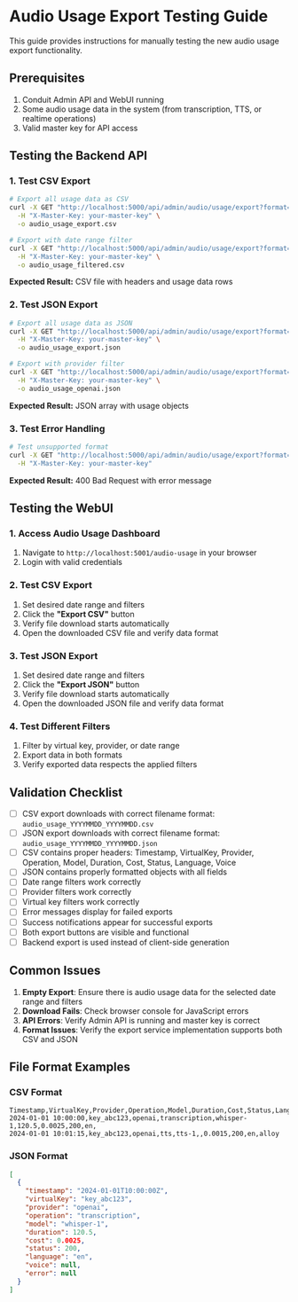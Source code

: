 # Audio Usage Export Testing Guide

This guide provides instructions for manually testing the new audio usage export functionality.

## Prerequisites

1. Conduit Admin API and WebUI running
2. Some audio usage data in the system (from transcription, TTS, or realtime operations)
3. Valid master key for API access

## Testing the Backend API

### 1. Test CSV Export

```bash
# Export all usage data as CSV
curl -X GET "http://localhost:5000/api/admin/audio/usage/export?format=csv" \
  -H "X-Master-Key: your-master-key" \
  -o audio_usage_export.csv

# Export with date range filter
curl -X GET "http://localhost:5000/api/admin/audio/usage/export?format=csv&startDate=2024-01-01&endDate=2024-12-31" \
  -H "X-Master-Key: your-master-key" \
  -o audio_usage_filtered.csv
```

**Expected Result:** CSV file with headers and usage data rows

### 2. Test JSON Export

```bash
# Export all usage data as JSON
curl -X GET "http://localhost:5000/api/admin/audio/usage/export?format=json" \
  -H "X-Master-Key: your-master-key" \
  -o audio_usage_export.json

# Export with provider filter
curl -X GET "http://localhost:5000/api/admin/audio/usage/export?format=json&provider=openai" \
  -H "X-Master-Key: your-master-key" \
  -o audio_usage_openai.json
```

**Expected Result:** JSON array with usage objects

### 3. Test Error Handling

```bash
# Test unsupported format
curl -X GET "http://localhost:5000/api/admin/audio/usage/export?format=xml" \
  -H "X-Master-Key: your-master-key"
```

**Expected Result:** 400 Bad Request with error message

## Testing the WebUI

### 1. Access Audio Usage Dashboard

1. Navigate to `http://localhost:5001/audio-usage` in your browser
2. Login with valid credentials

### 2. Test CSV Export

1. Set desired date range and filters
2. Click the **"Export CSV"** button
3. Verify file download starts automatically
4. Open the downloaded CSV file and verify data format

### 3. Test JSON Export

1. Set desired date range and filters
2. Click the **"Export JSON"** button  
3. Verify file download starts automatically
4. Open the downloaded JSON file and verify data format

### 4. Test Different Filters

1. Filter by virtual key, provider, or date range
2. Export data in both formats
3. Verify exported data respects the applied filters

## Validation Checklist

- [ ] CSV export downloads with correct filename format: `audio_usage_YYYYMMDD_YYYYMMDD.csv`
- [ ] JSON export downloads with correct filename format: `audio_usage_YYYYMMDD_YYYYMMDD.json`
- [ ] CSV contains proper headers: Timestamp, VirtualKey, Provider, Operation, Model, Duration, Cost, Status, Language, Voice
- [ ] JSON contains properly formatted objects with all fields
- [ ] Date range filters work correctly
- [ ] Provider filters work correctly
- [ ] Virtual key filters work correctly
- [ ] Error messages display for failed exports
- [ ] Success notifications appear for successful exports
- [ ] Both export buttons are visible and functional
- [ ] Backend export is used instead of client-side generation

## Common Issues

1. **Empty Export**: Ensure there is audio usage data for the selected date range and filters
2. **Download Fails**: Check browser console for JavaScript errors
3. **API Errors**: Verify Admin API is running and master key is correct
4. **Format Issues**: Verify the export service implementation supports both CSV and JSON

## File Format Examples

### CSV Format
```
Timestamp,VirtualKey,Provider,Operation,Model,Duration,Cost,Status,Language,Voice
2024-01-01 10:00:00,key_abc123,openai,transcription,whisper-1,120.5,0.0025,200,en,
2024-01-01 10:01:15,key_abc123,openai,tts,tts-1,,0.0015,200,en,alloy
```

### JSON Format
```json
[
  {
    "timestamp": "2024-01-01T10:00:00Z",
    "virtualKey": "key_abc123",
    "provider": "openai",
    "operation": "transcription",
    "model": "whisper-1",
    "duration": 120.5,
    "cost": 0.0025,
    "status": 200,
    "language": "en",
    "voice": null,
    "error": null
  }
]
```